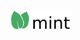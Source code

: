 <img align="center" src="https://raw.githubusercontent.com/iamprovidence/PostOffice/develop/docs/images/logo.png" width="100"/>